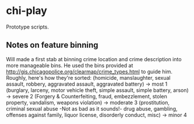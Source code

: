 # chi-play
Prototype scripts.

## Notes on feature binning

Will made a first stab at binning crime location and crime description into more manageable bins.
He used the bins provided at http://gis.chicagopolice.org/clearmap/crime_types.html to guide him.
Roughly, here's how they're sorted:
(homicide, manslaughter, sexual assault, robbery, aggravated assault, aggravated battery) -> most  1
(burglary, larceny, motor vehicle theft, simple assault, simple battery, arson) -> severe 2
(Forgery & Counterfeiting, fraud, embezzlement, stolen property, vandalism, weapons violation) -> moderate 3
(prostitution, criminal sexual abuse -Not as bad as it sounds!- drug abuse, gambling, offenses against family, liquor license, disorderly conduct, misc) -> minor 4